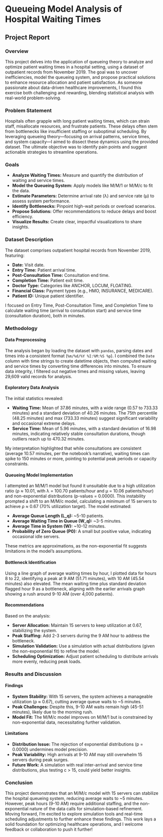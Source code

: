 # Queueing Model Analysis of Hospital Waiting Times

## Project Report

### Overview
This project delves into the application of queueing theory to analyze and optimize patient waiting times in a hospital setting, using a dataset of outpatient records from November 2019. The goal was to uncover inefficiencies, model the queueing system, and propose practical solutions to enhance resource allocation and patient satisfaction. As someone passionate about data-driven healthcare improvements, I found this exercise both challenging and rewarding, blending statistical analysis with real-world problem-solving.

### Problem Statement
Hospitals often grapple with long patient waiting times, which can strain staff, misallocate resources, and frustrate patients. These delays often stem from bottlenecks like insufficient staffing or suboptimal scheduling. By leveraging queueing theory—focusing on arrival patterns, service times, and system capacity—I aimed to dissect these dynamics using the provided dataset. The ultimate objective was to identify pain points and suggest actionable strategies to streamline operations.

### Goals
- **Analyze Waiting Times:** Measure and quantify the distribution of waiting and service times.
- **Model the Queueing System:** Apply models like M/M/1 or M/M/c to fit the data.
- **Estimate Parameters:** Determine arrival rate (λ) and service rate (μ) to assess system performance.
- **Identify Bottlenecks:** Pinpoint high-wait periods or overload scenarios.
- **Propose Solutions:** Offer recommendations to reduce delays and boost efficiency.
- **Visualize Results:** Create clear, impactful visualizations to share insights.

### Dataset Description
The dataset comprises outpatient hospital records from November 2019, featuring:
- **Date:** Visit date.
- **Entry Time:** Patient arrival time.
- **Post-Consultation Time:** Consultation end time.
- **Completion Time:** Patient exit time.
- **Doctor Type:** Categories like ANCHOR, LOCUM, FLOATING.
- **Financial Class:** Payment types (e.g., HMO, INSURANCE, MEDICARE).
- **Patient ID:** Unique patient identifier.

I focused on Entry Time, Post-Consultation Time, and Completion Time to calculate waiting time (arrival to consultation start) and service time (consultation duration), both in minutes.

### Methodology

#### Data Preprocessing
The analysis began by loading the dataset with `pandas`, parsing dates and times into a consistent format (`%m/%d/%Y %I:%M:%S %p`). I combined the `Date` column with time strings to create datetime objects, then computed waiting and service times by converting time differences into minutes. To ensure data integrity, I filtered out negative times and missing values, leaving 29,609 valid records for analysis.

#### Exploratory Data Analysis
The initial statistics revealed:
- **Waiting Time:** Mean of 37.86 minutes, with a wide range (0.57 to 733.33 minutes) and a standard deviation of 40.26 minutes. The 75th percentile (48.25 minutes) and max (733.33 minutes) suggest significant variability and occasional extreme delays.
- **Service Time:** Mean of 5.96 minutes, with a standard deviation of 16.98 minutes, indicating relatively stable consultation durations, though outliers reach up to 470.32 minutes.

My interpretation highlighted that while consultations are consistent (average 10.57 minutes, per the notebook’s narrative), waiting times can spike to 150 minutes or more, pointing to potential peak periods or capacity constraints.

#### Queueing Model Implementation
I attempted an M/M/1 model but found it unsuitable due to a high utilization ratio (ρ ≈ 10.01, with λ = 100.70 patients/hour and μ = 10.06 patients/hour) and non-exponential distributions (p-values = 0.0000). This instability prompted a shift to an M/M/c model, calculating a minimum of 15 servers to achieve ρ ≈ 0.67 (70% utilization target). The model estimated:
- **Average Queue Length (L_q):** ~5-10 patients.
- **Average Waiting Time in Queue (W_q):** ~3-5 minutes.
- **Average Time in System (W):** ~10-12 minutes.
- **Probability of Zero Queue (P0):** A small but positive value, indicating occasional idle servers.

These metrics are approximations, as the non-exponential fit suggests limitations in the model’s assumptions.

#### Bottleneck Identification
Using a line graph of average waiting times by hour, I plotted data for hours 8 to 22, identifying a peak at 9 AM (51.71 minutes), with 10 AM (45.54 minutes) also elevated. The mean waiting time plus standard deviation flagged hour 9 as a bottleneck, aligning with the earlier arrivals graph showing a rush around 9-10 AM (over 4,000 patients).

#### Recommendations
Based on the analysis:
- **Server Allocation:** Maintain 15 servers to keep utilization at 0.67, stabilizing the system.
- **Peak Staffing:** Add 2-3 servers during the 9 AM hour to address the bottleneck.
- **Simulation Validation:** Use a simulation with actual distributions (given the non-exponential fit) to refine the model.
- **Scheduling Optimization:** Adjust patient scheduling to distribute arrivals more evenly, reducing peak loads.

### Results and Discussion

#### Findings
- **System Stability:** With 15 servers, the system achieves a manageable utilization (ρ ≈ 0.67), cutting average queue waits to ~5 minutes.
- **Peak Challenges:** Despite this, 9-10 AM waits remain high (45-51 minutes), likely due to the morning rush.
- **Model Fit:** The M/M/c model improves on M/M/1 but is constrained by non-exponential data, necessitating further validation.

#### Limitations
- **Distribution Issue:** The rejection of exponential distributions (p = 0.0000) undermines model precision.
- **Peak Variability:** High arrivals at 9-10 AM may still overwhelm 15 servers during peak surges.
- **Future Work:** A simulation with real inter-arrival and service time distributions, plus testing c > 15, could yield better insights.

### Conclusion
This project demonstrates that an M/M/c model with 15 servers can stabilize the hospital queueing system, reducing average waits to ~5 minutes. However, peak hours (9-10 AM) require additional staffing, and the non-exponential nature of the data calls for simulation-based refinement. Moving forward, I’m excited to explore simulation tools and real-time scheduling adjustments to further enhance these findings. This work lays a solid foundation for optimizing healthcare operations, and I welcome feedback or collaboration to push it further!


